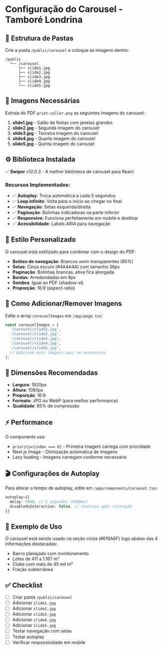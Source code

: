 # Configuração do Carousel - Tamboré Londrina

## 📸 Estrutura de Pastas

Crie a pasta `/public/carousel` e coloque as imagens dentro:

```
/public
  └── /carousel
      ├── slide1.jpg
      ├── slide2.jpg
      ├── slide3.jpg
      ├── slide4.jpg
      └── slide5.jpg
```

## 🎯 Imagens Necessárias

Extraia do PDF `print-coller.png` as seguintes imagens do carousel:

1. **slide1.jpg** - Salão de festas com janelas grandes
2. **slide2.jpg** - Segunda imagem do carousel
3. **slide3.jpg** - Terceira imagem do carousel
4. **slide4.jpg** - Quarta imagem do carousel
5. **slide5.jpg** - Quinta imagem do carousel

## ⚙️ Biblioteca Instalada

✅ **Swiper** v12.0.3 - A melhor biblioteca de carousel para React

### Recursos Implementados:

- ✅ **Autoplay**: Troca automática a cada 5 segundos
- ✅ **Loop infinito**: Volta para o início ao chegar no final
- ✅ **Navegação**: Setas esquerda/direita
- ✅ **Paginação**: Bolinhas indicadoras na parte inferior
- ✅ **Responsivo**: Funciona perfeitamente em mobile e desktop
- ✅ **Acessibilidade**: Labels ARIA para navegação

## 🎨 Estilo Personalizado

O carousel está estilizado para combinar com o design do PDF:

- **Botões de navegação**: Brancos semi-transparentes (85%)
- **Setas**: Cinza escuro (#4A4A4A) com tamanho 36px
- **Paginação**: Bolinhas brancas, ativa fica alongada
- **Bordas**: Arredondadas em 8px
- **Sombra**: Igual ao PDF (shadow-xl)
- **Proporção**: 16:9 (aspect-ratio)

## 🔧 Como Adicionar/Remover Imagens

Edite o array `carouselImages` em `/app/page.tsx`:

```typescript
const carouselImages = [
  '/carousel/slide1.jpg',
  '/carousel/slide2.jpg',
  '/carousel/slide3.jpg',
  '/carousel/slide4.jpg',
  '/carousel/slide5.jpg',
  // Adicione mais imagens aqui se necessário
];
```

## 📐 Dimensões Recomendadas

- **Largura**: 1920px
- **Altura**: 1080px
- **Proporção**: 16:9
- **Formato**: JPG ou WebP (para melhor performance)
- **Qualidade**: 85% de compressão

## ⚡ Performance

O componente usa:
- `priority={index === 0}` - Primeira imagem carrega com prioridade
- Next.js Image - Otimização automática de imagens
- Lazy loading - Imagens carregam conforme necessário

## 🎬 Configurações de Autoplay

Para alterar o tempo de autoplay, edite em `/app/components/Carousel.tsx`:

```typescript
autoplay={{
  delay: 5000, // 5 segundos (5000ms)
  disableOnInteraction: false, // Continua após interação
}}
```

## 🎯 Exemplo de Uso

O carousel está sendo usado na seção cinza (#616A6F) logo abaixo das 4 informações destacadas:
- Bairro planejado com monitoramento
- Lotes de 411 a 1.167 m²
- Clube com mais de 45 mil m²
- Fração subterrânea

## ✅ Checklist

- [ ] Criar pasta `/public/carousel`
- [ ] Adicionar `slide1.jpg`
- [ ] Adicionar `slide2.jpg`
- [ ] Adicionar `slide3.jpg`
- [ ] Adicionar `slide4.jpg`
- [ ] Adicionar `slide5.jpg`
- [ ] Testar navegação com setas
- [ ] Testar autoplay
- [ ] Verificar responsividade em mobile
